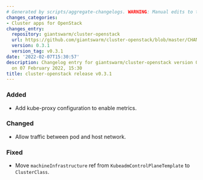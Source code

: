 ```yaml
---
# Generated by scripts/aggregate-changelogs. WARNING: Manual edits to this files will be overwritten.
changes_categories:
- Cluster apps for OpenStack
changes_entry:
  repository: giantswarm/cluster-openstack
  url: https://github.com/giantswarm/cluster-openstack/blob/master/CHANGELOG.md#031---2022-02-07
  version: 0.3.1
  version_tag: v0.3.1
date: '2022-02-07T15:30:57'
description: Changelog entry for giantswarm/cluster-openstack version 0.3.1, published
  on 07 February 2022, 15:30
title: cluster-openstack release v0.3.1
---
```


### Added
- Add kube-proxy configuration to enable metrics.
### Changed
- Allow traffic between pod and host network.
### Fixed
- Move `machineInfrastructure` ref from `KubeadmControlPlaneTemplate` to `ClusterClass`.
